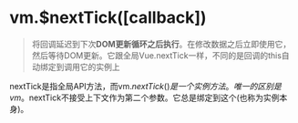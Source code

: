 # vm.$nextTick([callback])
> 将回调延迟到下次**DOM更新循环之后执行**。在修改数据之后立即使用它，然后等待DOM更新。它跟全局Vue.nextTick一样，不同的是回调的this自动绑定到调用它的实例上  

nextTick是指全局API方法，而vm.$nextTick()是一个实例方法。唯一的区别是vm。$nextTick不接受上下文作为第二个参数。它总是绑定到这个(也称为实例本身)。